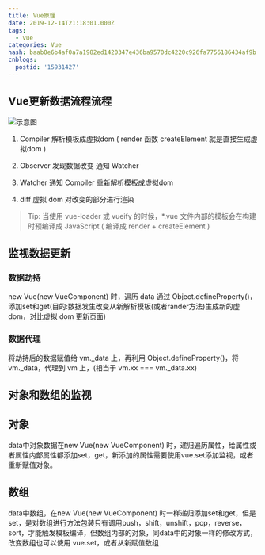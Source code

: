 ```yaml
---
title: Vue原理
date: 2019-12-14T21:18:01.000Z
tags:
  - vue
categories: Vue
hash: baab0e6b4af0a7a1982ed1420347e436ba9570dc4220c926fa7756186434af9b
cnblogs:
  postid: '15931427'
---
```


## Vue更新数据流程流程
![示意图](https://s2.loli.net/2023/02/07/FSM7TiVkyYul1jN.png)

1. Compiler 解析模板成虚拟dom ( render 函数 createElement 就是直接生成虚拟dom )

2. Observer 发现数据改变 通知 Watcher

3. Watcher 通知 Compiler 重新解析模板成虚拟dom

4. diff 虚拟 dom 对改变的部分进行渲染

> Tip: 当使用 vue-loader 或 vueify 的时候，*.vue 文件内部的模板会在构建时预编译成 JavaScript ( 编译成 render + createElement )

## 监视数据更新

### 数据劫持

new Vue(new VueComponent) 时，遍历 data 通过 Object.defineProperty()，添加set和get(目的:数据发生改变从新解析模板(或者rander方法)生成新的虚dom，对比虚拟 dom 更新页面)

### 数据代理

将劫持后的数据赋值给 vm._data 上，再利用 Object.defineProperty()，将 vm._data，代理到 vm 上，(相当于 vm.xx === vm._data.xx)

## 对象和数组的监视

## 对象

data中对象数据在new Vue(new VueComponent) 时，递归遍历属性，给属性或者属性内部属性都添加set，get，新添加的属性需要使用vue.set添加监视，或者重新赋值对象。

## 数组

data中数组，在new Vue(new VueComponent) 时一样递归添加set和get，但是set，是对数组进行方法包装只有调用push，shift，unshift，pop，reverse，sort，才能触发模板编译，但数组内部的对象，同data中的对象一样的修改方式，改变数组也可以使用 vue.set，或者从新赋值数组
